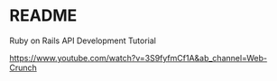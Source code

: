 # README

Ruby on Rails API Development Tutorial

https://www.youtube.com/watch?v=3S9fyfmCf1A&ab_channel=Web-Crunch

